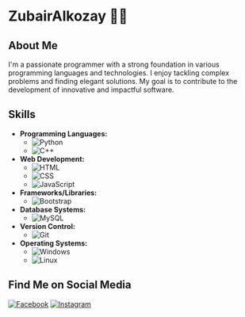 # ZubairAlkozay 👨‍💻

## About Me

I'm a passionate programmer with a strong foundation in various programming languages and technologies. I enjoy tackling complex problems and finding elegant solutions. My goal is to contribute to the development of innovative and impactful software.

## Skills

- **Programming Languages:** 
  - ![Python](https://img.shields.io/badge/Python-%233776AB.svg?style=flat&logo=python&logoColor=white)
  - ![C++](https://img.shields.io/badge/C++-%2300599C.svg?style=flat&logo=c%2B%2B&logoColor=white)
- **Web Development:** 
  - ![HTML](https://img.shields.io/badge/HTML5-%23E34F26.svg?style=flat&logo=html5&logoColor=white)
  - ![CSS](https://img.shields.io/badge/CSS3-%231572B6.svg?style=flat&logo=css3&logoColor=white)
  - ![JavaScript](https://img.shields.io/badge/JavaScript-%23F7DF1E.svg?style=flat&logo=javascript&logoColor=black)
- **Frameworks/Libraries:** 
  - ![Bootstrap](https://img.shields.io/badge/Bootstrap-%23F05032.svg?style=flat&logo=bootstrap&logoColor=white)
- **Database Systems:** 
  - ![MySQL](https://img.shields.io/badge/MySQL-%2300f.svg?style=flat&logo=mysql&logoColor=white)
- **Version Control:** 
  - ![Git](https://img.shields.io/badge/Git-%23F05032.svg?style=flat&logo=git&logoColor=white)
- **Operating Systems:** 
  - ![Windows](https://img.shields.io/badge/Windows-0078D6?style=flat&logo=windows&logoColor=white)
  - ![Linux](https://img.shields.io/badge/Linux-FCC624?style=flat&logo=linux&logoColor=black)

## Find Me on Social Media

[![Facebook](https://img.shields.io/badge/Facebook-%231877F2.svg?style=flat&logo=facebook&logoColor=white)](https://www.facebook.com/profile.php?id=61551244795227)
[![Instagram](https://img.shields.io/badge/Instagram-%23E4405F.svg?style=flat&logo=instagram&logoColor=white)](https://instagram.com/alkozayzubair001?utm_source=qr&igshid=MzNlNGNkZWQ4Mg%3D%3D)
